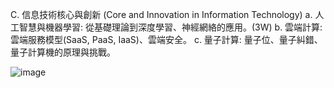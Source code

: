 C. 信息技術核心與創新 (Core and Innovation in Information Technology)
a. 人工智慧與機器學習: 從基礎理論到深度學習、神經網絡的應用。(3W)
b. 雲端計算: 雲端服務模型(SaaS, PaaS, IaaS)、雲端安全。
c. 量子計算: 量子位、量子糾錯、量子計算機的原理與挑戰。

![image](https://github.com/Grace-TA/ITEE2024/assets/89304181/b3ad522f-4778-475c-9905-c245ccacfee2)

